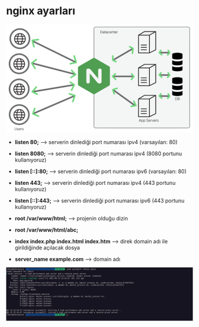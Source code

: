 # nginx ayarları



![NGINX Settings!](images/nginx.png "NGINX All Settings ")

- **listen  80;**                           --> serverin dinlediği port numarası ipv4 (varsayılan: 80)
- **listen  8080;**                         --> serverin dinlediği port numarası ipv4 (8080 portunu kullanıyoruz)
- **listen [::]:80;**                       --> serverin dinlediği port numarası ipv6 (varsayılan: 80)
- **listen 443;**                           --> serverin dinlediği port numarası ipv4 (443 portunu kullanıyoruz)
- **listen [::]:443;**                      --> serverin dinlediği port numarası ipv6 (443 portunu kullanıyoruz)

- **root /var/www/html;**                    --> projenin olduğu dizin
- **root /var/www/html/abc;** 


- **index index.php index.html index.htm**   --> direk domain adı ile girildiğinde açılacak dosya
- **server_name example.com**                --> domain adı

![NGINX Service!](images/nignx-service.png "NGINX Service ")
